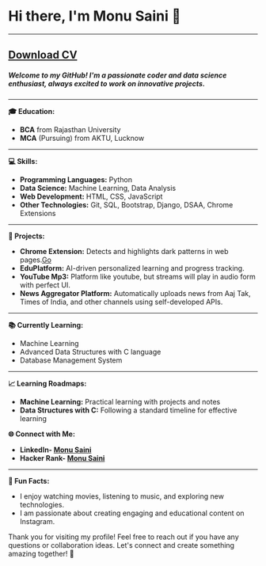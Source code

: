 # Hi there, I'm Monu Saini 👋
---
[Download CV](https://raw.githubusercontent.com/Tech2Saini/tech2saini/0532cd81ef97cec448e51cc1ff108f4989bbe5ff/Monu%20Saini%20Resume.pdf)
---
##### Welcome to my GitHub! I'm a passionate coder and data science enthusiast, always excited to work on innovative projects.

---

**🎓 Education:**
- **BCA** from Rajasthan University
- **MCA** (Pursuing) from AKTU, Lucknow
---

**💻 Skills:**
- **Programming Languages:** Python
- **Data Science:** Machine Learning, Data Analysis
- **Web Development:** HTML, CSS, JavaScript
- **Other Technologies:** Git, SQL, Bootstrap, Django, DSAA, Chrome Extensions
---

**🚀 Projects:**
- **Chrome Extension:** Detects and highlights dark patterns in web pages.[Go](https://projectksecure.blogspot.com/)
- **EduPlatform:** AI-driven personalized learning and progress tracking.
- **YouTube Mp3:** Platform like youtube, but streams will play in audio form with perfect UI. 
- **News Aggregator Platform:** Automatically uploads news from Aaj Tak, Times of India, and other channels using self-developed APIs.
---

**📚 Currently Learning:**
- Machine Learning
- Advanced Data Structures with C language
- Database Management System
---

**📈 Learning Roadmaps:**
- **Machine Learning:** Practical learning with projects and notes
- **Data Structures with C:** Following a standard timeline for effective learning

**🌐 Connect with Me:**
- **LinkedIn- [Monu Saini](https://www.linkedin.com/in/monupydev)**
- **Hacker Rank- [Monu Saini](https://www.hackerrank.com/profile/tech2saini)**

---



**🌟 Fun Facts:**
- I enjoy watching movies, listening to music, and exploring new technologies.
- I am passionate about creating engaging and educational content on Instagram.

Thank you for visiting my profile! Feel free to reach out if you have any questions or collaboration ideas. Let's connect and create something amazing together! 🚀

